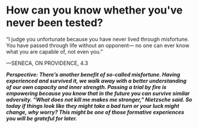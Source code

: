 # How can you know whether you've never been tested?

“I judge you unfortunate because you have never lived through
misfortune. You have passed through life without an opponent—
no one can ever know what you are capable of, not even you.” 

—SENECA, ON PROVIDENCE, 4.3

***Perspective: There’s another benefit of so-called misfortune. Having experienced and survived it, we walk away with a better understanding of our own capacity and inner strength. Passing a trial by fire is empowering because you know that in the future you can survive similar adversity. “What does not kill me makes me stronger,” Nietzsche said. So today if things look like they might take a bad turn or your luck might change, why worry? This might be one of those formative experiences you will be grateful for later.***